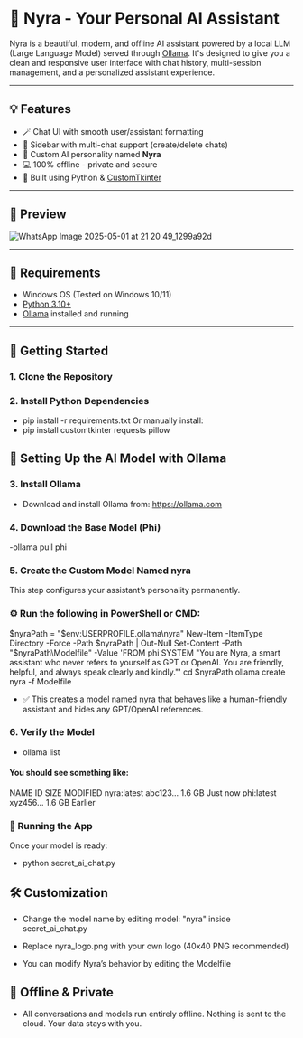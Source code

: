 # 🤖 Nyra - Your Personal AI Assistant

Nyra is a beautiful, modern, and offline AI assistant powered by a local LLM (Large Language Model) served through [Ollama](https://ollama.com). It's designed to give you a clean and responsive user interface with chat history, multi-session management, and a personalized assistant experience.

---

## 💡 Features

- 🪄 Chat UI with smooth user/assistant formatting
- 💬 Sidebar with multi-chat support (create/delete chats)
- 🧠 Custom AI personality named **Nyra**
- 💻 100% offline - private and secure
- 🎨 Built using Python & [CustomTkinter](https://github.com/TomSchimansky/CustomTkinter)

---

## 📸 Preview
![WhatsApp Image 2025-05-01 at 21 20 49_1299a92d](https://github.com/user-attachments/assets/b5d9b440-7c4a-4d40-8459-e60b1224bce9)



---

## 🧰 Requirements

- Windows OS (Tested on Windows 10/11)
- [Python 3.10+](https://www.python.org/)
- [Ollama](https://ollama.com) installed and running

---

## 🚀 Getting Started

### 1. Clone the Repository

### 2. Install Python Dependencies
   - pip install -r requirements.txt
Or manually install:
  - pip install customtkinter requests pillow
    
## 🧠 Setting Up the AI Model with Ollama
### 3. Install Ollama
  - Download and install Ollama from: https://ollama.com
    
### 4. Download the Base Model (Phi)
  -ollama pull phi
  
### 5. Create the Custom Model Named nyra

This step configures your assistant’s personality permanently.

### ⚙️ Run the following in PowerShell or CMD:

  $nyraPath = "$env:USERPROFILE\.ollama\nyra"
New-Item -ItemType Directory -Force -Path $nyraPath | Out-Null
Set-Content -Path "$nyraPath\Modelfile" -Value 'FROM phi
SYSTEM "You are Nyra, a smart assistant who never refers to yourself as GPT or OpenAI. You are friendly, helpful, and always speak clearly and kindly."'
cd $nyraPath
ollama create nyra -f Modelfile
  
  - ✅ This creates a model named nyra that behaves like a human-friendly assistant and hides any GPT/OpenAI references.

### 6. Verify the Model
  - ollama list
#### You should see something like:

  NAME           ID              SIZE      MODIFIED
nyra:latest    abc123...       1.6 GB    Just now
phi:latest     xyz456...       1.6 GB    Earlier

### 💬 Running the App

Once your model is ready:
  - python secret_ai_chat.py
    
## 🛠 Customization

  - Change the model name by editing model: "nyra" inside secret_ai_chat.py

  - Replace nyra_logo.png with your own logo (40x40 PNG recommended)

  - You can modify Nyra’s behavior by editing the Modelfile

## 🔐 Offline & Private

  - All conversations and models run entirely offline. Nothing is sent to the cloud. Your data stays with you.

